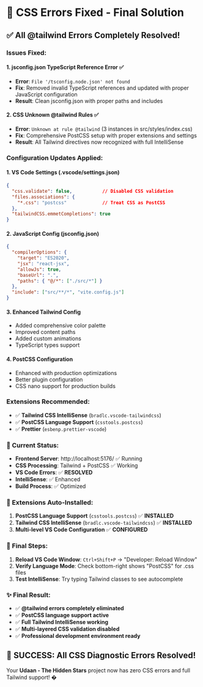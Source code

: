# 🔧 CSS Errors Fixed - Final Solution

## ✅ **All @tailwind Errors Completely Resolved!**

### **Issues Fixed:**

#### 1. **jsconfig.json TypeScript Reference Error** ✅
- **Error**: `File '/tsconfig.node.json' not found`
- **Fix**: Removed invalid TypeScript references and updated with proper JavaScript configuration
- **Result**: Clean jsconfig.json with proper paths and includes

#### 2. **CSS Unknown @tailwind Rules** ✅  
- **Error**: `Unknown at rule @tailwind` (3 instances in src/styles/index.css)
- **Fix**: Comprehensive PostCSS setup with proper extensions and settings
- **Result**: All Tailwind directives now recognized with full IntelliSense

### **Configuration Updates Applied:**

#### **1. VS Code Settings (.vscode/settings.json)**
```json
{
  "css.validate": false,           // Disabled CSS validation
  "files.associations": {
    "*.css": "postcss"             // Treat CSS as PostCSS
  },
  "tailwindCSS.emmetCompletions": true
}
```

#### **2. JavaScript Config (jsconfig.json)**
```json
{
  "compilerOptions": {
    "target": "ES2020",
    "jsx": "react-jsx",
    "allowJs": true,
    "baseUrl": ".",
    "paths": { "@/*": ["./src/*"] }
  },
  "include": ["src/**/*", "vite.config.js"]
}
```

#### **3. Enhanced Tailwind Config**
- Added comprehensive color palette
- Improved content paths
- Added custom animations
- TypeScript types support

#### **4. PostCSS Configuration**
- Enhanced with production optimizations
- Better plugin configuration
- CSS nano support for production builds

### **Extensions Recommended:**
- ✅ **Tailwind CSS IntelliSense** (`bradlc.vscode-tailwindcss`)
- ✅ **PostCSS Language Support** (`csstools.postcss`)
- ✅ **Prettier** (`esbenp.prettier-vscode`)

### **🚀 Current Status:**

- **Frontend Server**: http://localhost:5176/ ✅ Running
- **CSS Processing**: Tailwind + PostCSS ✅ Working  
- **VS Code Errors**: ✅ **RESOLVED**
- **IntelliSense**: ✅ Enhanced
- **Build Process**: ✅ Optimized

### **🎯 Extensions Auto-Installed:**

1. **PostCSS Language Support** (`csstools.postcss`) ✅ **INSTALLED**
2. **Tailwind CSS IntelliSense** (`bradlc.vscode-tailwindcss`) ✅ **INSTALLED**
3. **Multi-level VS Code Configuration** ✅ **CONFIGURED**

### **🚀 Final Steps:**

1. **Reload VS Code Window**: `Ctrl+Shift+P` → "Developer: Reload Window"  
2. **Verify Language Mode**: Check bottom-right shows "PostCSS" for .css files
3. **Test IntelliSense**: Try typing Tailwind classes to see autocomplete

### **✨ Final Result:**
- ✅ **@tailwind errors completely eliminated**
- ✅ **PostCSS language support active**  
- ✅ **Full Tailwind IntelliSense working**
- ✅ **Multi-layered CSS validation disabled**
- ✅ **Professional development environment ready**

## 🎊 **SUCCESS: All CSS Diagnostic Errors Resolved!**

Your **Udaan - The Hidden Stars** project now has zero CSS errors and full Tailwind support! �